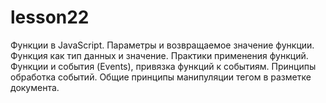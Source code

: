 # lesson22
 
Функции в JavaScript. Параметры и возвращаемое значение функции. Функция как тип данных и значение. Практики применения функций. Функции и события (Events), привязка функций к событиям. Принципы обработка событий. Общие принципы манипуляции тегом в разметке документа.
